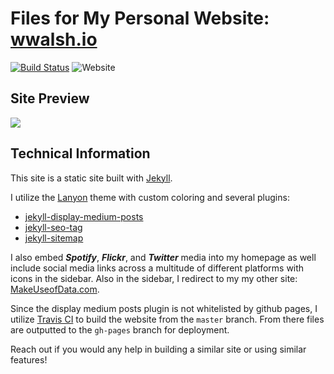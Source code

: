 # Files for My Personal Website: [wwalsh.io](https://wwalsh.io)

[![Build Status](https://travis-ci.com/wyattowalsh/wyattowalsh.github.io.svg?branch=master)](https://travis-ci.com/wyattowalsh/wyattowalsh.github.io) ![Website](https://img.shields.io/website?down_color=red&down_message=down%20%F0%9F%98%A8&up_color=green&up_message=online%20%F0%9F%91%8D&url=https%3A%2F%2Fwwalsh.io)

## Site Preview

![](public/site_gif.gif)


## Technical Information

This site is a static site built with [Jekyll](https://github.com/jekyll/jekyll). 

I utilize the [Lanyon](https://github.com/poole/lanyon) theme with custom coloring and several plugins: 
- [jekyll-display-medium-posts](https://github.com/jameshamann/jekyll-display-medium-posts)
- [jekyll-seo-tag](https://github.com/jekyll/jekyll-seo-tag)
- [jekyll-sitemap](https://github.com/jekyll/jekyll-sitemap)

I also embed **_Spotify_**, **_Flickr_**, and **_Twitter_** media into my homepage as well include social media links across a multitude of different platforms with icons in the sidebar. Also in the sidebar, I redirect to my my other site: [MakeUseofData.com](https://makeuseofdata.com). 

Since the display medium posts plugin is not whitelisted by github pages, I utilize [Travis CI](https://travis-ci.com/) to build the website from the  `master` branch. From there files are outputted to the `gh-pages` branch for deployment. 

Reach out if you would any help in building a similar site or using similar features!

